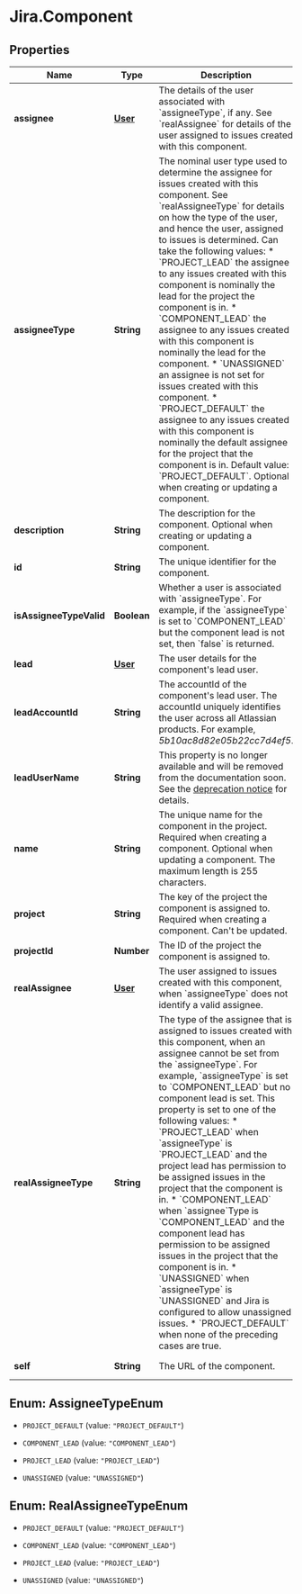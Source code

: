 # Jira.Component

## Properties

Name | Type | Description | Notes
------------ | ------------- | ------------- | -------------
**assignee** | [**User**](User.md) | The details of the user associated with &#x60;assigneeType&#x60;, if any. See &#x60;realAssignee&#x60; for details of the user assigned to issues created with this component. | [optional] 
**assigneeType** | **String** | The nominal user type used to determine the assignee for issues created with this component. See &#x60;realAssigneeType&#x60; for details on how the type of the user, and hence the user, assigned to issues is determined. Can take the following values:   *  &#x60;PROJECT_LEAD&#x60; the assignee to any issues created with this component is nominally the lead for the project the component is in.  *  &#x60;COMPONENT_LEAD&#x60; the assignee to any issues created with this component is nominally the lead for the component.  *  &#x60;UNASSIGNED&#x60; an assignee is not set for issues created with this component.  *  &#x60;PROJECT_DEFAULT&#x60; the assignee to any issues created with this component is nominally the default assignee for the project that the component is in.  Default value: &#x60;PROJECT_DEFAULT&#x60;.   Optional when creating or updating a component. | [optional] 
**description** | **String** | The description for the component. Optional when creating or updating a component. | [optional] 
**id** | **String** | The unique identifier for the component. | [optional] [readonly] 
**isAssigneeTypeValid** | **Boolean** | Whether a user is associated with &#x60;assigneeType&#x60;. For example, if the &#x60;assigneeType&#x60; is set to &#x60;COMPONENT_LEAD&#x60; but the component lead is not set, then &#x60;false&#x60; is returned. | [optional] [readonly] 
**lead** | [**User**](User.md) | The user details for the component&#39;s lead user. | [optional] 
**leadAccountId** | **String** | The accountId of the component&#39;s lead user. The accountId uniquely identifies the user across all Atlassian products. For example, *5b10ac8d82e05b22cc7d4ef5*. | [optional] 
**leadUserName** | **String** | This property is no longer available and will be removed from the documentation soon. See the [deprecation notice](https://developer.atlassian.com/cloud/jira/platform/deprecation-notice-user-privacy-api-migration-guide/) for details. | [optional] 
**name** | **String** | The unique name for the component in the project. Required when creating a component. Optional when updating a component. The maximum length is 255 characters. | [optional] 
**project** | **String** | The key of the project the component is assigned to. Required when creating a component. Can&#39;t be updated. | [optional] 
**projectId** | **Number** | The ID of the project the component is assigned to. | [optional] [readonly] 
**realAssignee** | [**User**](User.md) | The user assigned to issues created with this component, when &#x60;assigneeType&#x60; does not identify a valid assignee. | [optional] 
**realAssigneeType** | **String** | The type of the assignee that is assigned to issues created with this component, when an assignee cannot be set from the &#x60;assigneeType&#x60;. For example, &#x60;assigneeType&#x60; is set to &#x60;COMPONENT_LEAD&#x60; but no component lead is set. This property is set to one of the following values:   *  &#x60;PROJECT_LEAD&#x60; when &#x60;assigneeType&#x60; is &#x60;PROJECT_LEAD&#x60; and the project lead has permission to be assigned issues in the project that the component is in.  *  &#x60;COMPONENT_LEAD&#x60; when &#x60;assignee&#x60;Type is &#x60;COMPONENT_LEAD&#x60; and the component lead has permission to be assigned issues in the project that the component is in.  *  &#x60;UNASSIGNED&#x60; when &#x60;assigneeType&#x60; is &#x60;UNASSIGNED&#x60; and Jira is configured to allow unassigned issues.  *  &#x60;PROJECT_DEFAULT&#x60; when none of the preceding cases are true. | [optional] [readonly] 
**self** | **String** | The URL of the component. | [optional] [readonly] 



## Enum: AssigneeTypeEnum


* `PROJECT_DEFAULT` (value: `"PROJECT_DEFAULT"`)

* `COMPONENT_LEAD` (value: `"COMPONENT_LEAD"`)

* `PROJECT_LEAD` (value: `"PROJECT_LEAD"`)

* `UNASSIGNED` (value: `"UNASSIGNED"`)





## Enum: RealAssigneeTypeEnum


* `PROJECT_DEFAULT` (value: `"PROJECT_DEFAULT"`)

* `COMPONENT_LEAD` (value: `"COMPONENT_LEAD"`)

* `PROJECT_LEAD` (value: `"PROJECT_LEAD"`)

* `UNASSIGNED` (value: `"UNASSIGNED"`)




